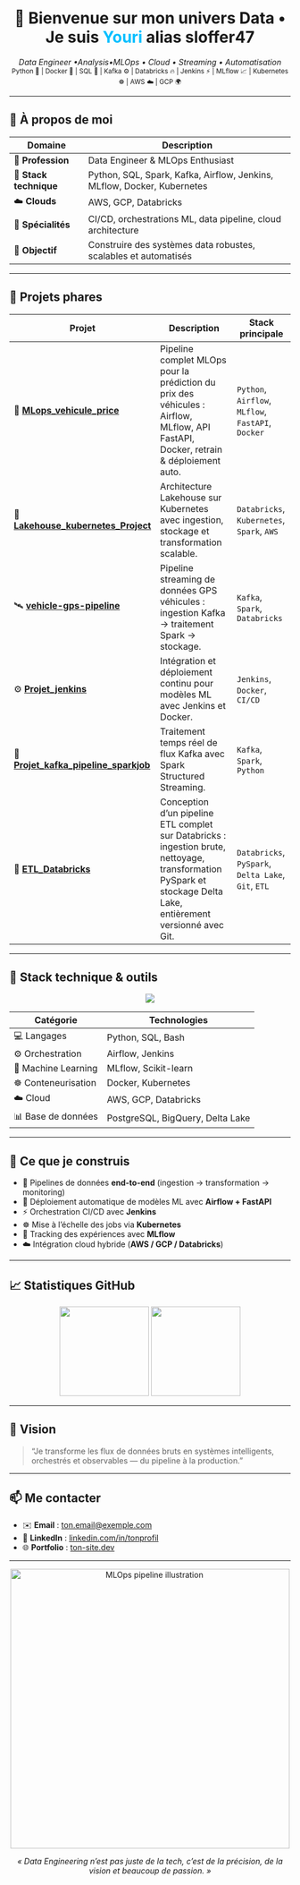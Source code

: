 <!-- README de profil GitHub pour @sloffer47 -->
<h1 align="center">🚀 Bienvenue sur mon univers Data • Je suis <span style="color:#00BFFF;">Youri</span> alias <b>sloffer47</b></h1>

<p align="center">
  <em>Data Engineer •Analysis•MLOps • Cloud • Streaming • Automatisation</em><br/>
  <small>Python 🐍 | Docker 🐳 | SQL 💾 | Kafka ⚙️ | Databricks 🔥 | Jenkins ⚡ | MLflow 📈 | Kubernetes ☸️ | AWS ☁️ | GCP 🌍</small>
</p>

---

## 🧠 À propos de moi

| Domaine | Description |
|----------|--------------|
| 💼 **Profession** | Data Engineer & MLOps Enthusiast |
| 🧰 **Stack technique** | Python, SQL, Spark, Kafka, Airflow, Jenkins, MLflow, Docker, Kubernetes |
| ☁️ **Clouds** | AWS, GCP, Databricks |
| 🧱 **Spécialités** | CI/CD, orchestrations ML, data pipeline, cloud architecture |
| 🎯 **Objectif** | Construire des systèmes data robustes, scalables et automatisés |

---

## 📂 Projets phares

| Projet | Description | Stack principale |
|--------|--------------|------------------|
| 🚗 **[MLops_vehicule_price](https://github.com/sloffer47/MLops_vehicule_price)** | Pipeline complet MLOps pour la prédiction du prix des véhicules : Airflow, MLflow, API FastAPI, Docker, retrain & déploiement auto. | `Python`, `Airflow`, `MLflow`, `FastAPI`, `Docker` |
| 🧱 **[Lakehouse_kubernetes_Project](https://github.com/sloffer47/Lakehouse_kubernetes_Project)** | Architecture Lakehouse sur Kubernetes avec ingestion, stockage et transformation scalable. | `Databricks`, `Kubernetes`, `Spark`, `AWS` |
| 🛰️ **[vehicle-gps-pipeline](https://github.com/sloffer47/vehicle-gps-pipeline)** | Pipeline streaming de données GPS véhicules : ingestion Kafka → traitement Spark → stockage. | `Kafka`, `Spark`, `Databricks` |
| ⚙️ **[Projet_jenkins](https://github.com/sloffer47/Projet_jenkins)** | Intégration et déploiement continu pour modèles ML avec Jenkins et Docker. | `Jenkins`, `Docker`, `CI/CD` |
| 🔄 **[Projet_kafka_pipeline_sparkjob](https://github.com/sloffer47/Projet_kafka_pipeline_sparkjob)** | Traitement temps réel de flux Kafka avec Spark Structured Streaming. | `Kafka`, `Spark`, `Python` |
| 🧠 **[ETL_Databricks](https://github.com/sloffer47/ETL_Databricks)** | Conception d’un pipeline ETL complet sur Databricks : ingestion brute, nettoyage, transformation PySpark et stockage Delta Lake, entièrement versionné avec Git. | `Databricks`, `PySpark`, `Delta Lake`, `Git`, `ETL` |


---

## 🧩 Stack technique & outils

<p align="center">
  <img src="https://skillicons.dev/icons?i=python,docker,airflow,kafka,aws,gcp,databricks,mlflow,kubernetes,jenkins,fastapi,postgres" />
</p>

| Catégorie | Technologies |
|------------|---------------|
| 💻 Langages | Python, SQL, Bash |
| ⚙️ Orchestration | Airflow, Jenkins |
| 🧠 Machine Learning | MLflow, Scikit-learn |
| ☸️ Conteneurisation | Docker, Kubernetes |
| ☁️ Cloud | AWS, GCP, Databricks |
| 📊 Base de données | PostgreSQL, BigQuery, Delta Lake |

---

## 🔬 Ce que je construis
- 🚀 Pipelines de données **end-to-end** (ingestion → transformation → monitoring)
- 🤖 Déploiement automatique de modèles ML avec **Airflow + FastAPI**
- ⚡ Orchestration CI/CD avec **Jenkins**
- ☸️ Mise à l’échelle des jobs via **Kubernetes**
- 🧠 Tracking des expériences avec **MLflow**
- ☁️ Intégration cloud hybride (**AWS / GCP / Databricks**)

---

## 📈 Statistiques GitHub

<p align="center">
  <img src="https://github-readme-stats.vercel.app/api?username=sloffer47&show_icons=true&theme=tokyonight&hide_border=true" height="160" />
  <img src="https://github-readme-stats.vercel.app/api/top-langs/?username=sloffer47&layout=compact&theme=tokyonight&hide_border=true" height="160" />
</p>

---

## 🧭 Vision
> “Je transforme les flux de données bruts en systèmes intelligents, orchestrés et observables — du pipeline à la production.”

---

## 📫 Me contacter
- ✉️ **Email** : ton.email@exemple.com  
- 💼 **LinkedIn** : [linkedin.com/in/tonprofil](https://linkedin.com/in/tonprofil)
- 🌐 **Portfolio** : [ton-site.dev](https://ton-site.dev)

---

<p align="center">
  <img src="https://github.com/sloffer47/MLops_vehicule_price/assets/illustration_mlops.gif" width="500px" alt="MLOps pipeline illustration"/>
</p>

<p align="center"><i>« Data Engineering n’est pas juste de la tech, c’est de la précision, de la vision et beaucoup de passion. »</i></p>
